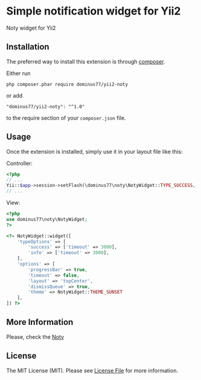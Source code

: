 Simple notification widget for Yii2
=================================
Noty widget for Yii2

Installation
------------

The preferred way to install this extension is through [composer](http://getcomposer.org/download/).

Either run

```
php composer.phar require dominus77/yii2-noty
```

or add

```
"dominus77/yii2-noty": "^1.0"
```

to the require section of your `composer.json` file.


Usage
-----

Once the extension is installed, simply use it in your layout file like this:

Controller:
```php
<?php
// ...
Yii::$app->session->setFlash(\dominus77\noty\NotyWidget::TYPE_SUCCESS, 'Hello World!');
// ...

```

View:
```php
<?php
use dominus77\noty\NotyWidget;
?>

<?= NotyWidget::widget([
    'typeOptions' => [
        'success' => ['timeout' => 3000],
        'info' => ['timeout' => 3000],
    ],
    'options' => [
        'progressBar' => true,
        'timeout' => false,
        'layout' => 'topCenter',
        'dismissQueue' => true,
        'theme' => NotyWidget::THEME_SUNSET
    ],
]) ?>
```
## More Information
Please, check the [Noty](https://ned.im/noty/#/about)

## License
The MIT License (MIT). Please see [License File](https://github.com/Dominus77/yii2-noty/blob/master/LICENSE.md) for more information.
